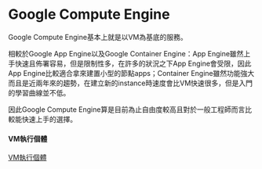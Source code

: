 # Google Compute Engine

Google Compute Engine基本上就是以VM為基底的服務。

相較於Google App Engine以及Google Container Engine：App Engine雖然上手快速且佈署容易，但是限制性多，在許多的狀況之下App Engine會受限，因此App Engine比較適合拿來建置小型的節點apps；Container Engine雖然功能強大而且是近兩年來的趨勢，在建立新的instance時速度會比VM快速很多，但是入門的學習曲線並不低。

因此Google Compute Engine算是目前為止自由度較高且對於一般工程師而言比較能快速上手的選擇。

#### VM執行個體

[VM執行個體](/vmzhi-xing-ge-ti.md "VM執行個體")





